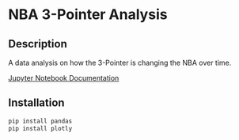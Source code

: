 
NBA 3-Pointer Analysis
======================

Description
-----------
A data analysis on how the 3-Pointer is changing the NBA over time.

[Jupyter Notebook Documentation](https://nbviewer.jupyter.org/github/aasimrajabali/nba_3t_analysis/blob/master/nba_3pt_analysis_notebook.ipynb)

Installation
------------
```bash
pip install pandas  
pip install plotly
```

